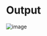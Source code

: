 # Output
![image](https://user-images.githubusercontent.com/28195113/36698027-0da25ebc-1b49-11e8-82ff-14a8cbc35d53.png)
